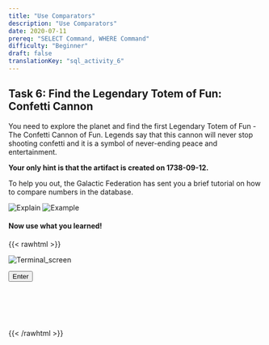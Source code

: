 ```yaml
---
title: "Use Comparators"
description: "Use Comparators"
date: 2020-07-11
prereq: "SELECT Command, WHERE Command"
difficulty: "Beginner"
draft: false
translationKey: "sql_activity_6"
---
```

<!-- Links for javascript and CSS needed for drop down logic -->
<link rel="stylesheet" href="../../default/_default.css" type="text/css"></link>
<script type="text/javascript" src="../../default/_default.js"></script>
<script type="text/javascript" src="../assets/_activity6.js"></script>
<script type="text/javascript" src="../../default/alasql.js"></script>

<!-- Embed YouTube Video Link here when ready -->


## Task 6: Find the Legendary Totem of Fun: Confetti Cannon 

You need to explore the planet and find the first Legendary Totem of Fun - The Confetti Cannon of Fun. 
Legends say that this cannon will never stop shooting confetti and it is a symbol of never-ending peace and entertainment. 

**Your only hint is that the artifact is created on 1738-09-12.**

To help you out, the Galactic Federation has sent you a brief tutorial on how to compare numbers in the database.

![Explain](../assets/Comparator.png)
![Example](../assets/Example.png)

#### Now use what you learned!

<!-- SQL Type In Activity -->

{{< rawhtml >}}

<div class="terminal_div" id="terminal_div"><img class="terminal" src="../../media/Terminal.png" alt="Terminal_screen">


</div>

<!-- Press Enter --> 
<button class="button button1" onclick="check()"> Enter </button>


<div id="text" style="visibility:hidden">
<p> You found the location of the first Legendary Totem of Fun: The Confetti Cannon! </p>
</div>

<!-- Unhide the Confetti Cannon -->
<img src="../assets/confetti_canon.png" id="cannon" alt="cannon" style="visibility:hidden"/>


{{< /rawhtml >}}